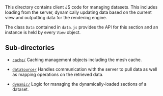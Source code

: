 This directory contains client JS code for managing datasets. This includes loading from the server, dynamically updating data based on the current view and outputting data for the rendering engine.

The class `Data` contained in `data.js` provides the API for this section and an instance is held by every `View` object.

## Sub-directories

* [`cache/`](cache/README.md) Caching management objects including the mesh cache.

* [`dataSource/`](dataSource/README.md) Handles communication with the server to pull data as well as mapping operations on the retrieved data.

* [`dynamic/`](dynamic/README.md) Logic for managing the dynamically-loaded sections of a dataset.